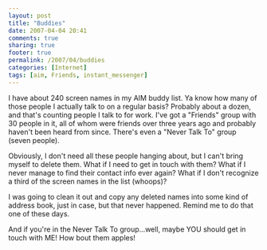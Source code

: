 ```yaml
---
layout: post
title: "Buddies"
date: 2007-04-04 20:41
comments: true
sharing: true
footer: true
permalink: /2007/04/buddies
categories: [Internet]
tags: [aim, Friends, instant_messenger]
---
```

I have about 240 screen names in my AIM buddy list.  Ya know how many of those people I actually talk to on a regular basis?  Probably about a dozen, and that's counting people I talk to for work.  I've got a "Friends" group with 30 people in it, all of whom were friends over three years ago and probably haven't been heard from since.  There's even a "Never Talk To" group (seven people).

Obviously, I don't need all these people hanging about, but I can't bring myself to delete them.  What if I need to get in touch with them?  What if I never manage to find their contact info ever again?  What if I don't recognize a third of the screen names in the list (whoops)?

I was going to clean it out and copy any deleted names into some kind of address book, just in case, but that never happened.  Remind me to do that one of these days.

And if you're in the Never Talk To group...well, maybe YOU should  get in touch with ME!  How bout them apples!
